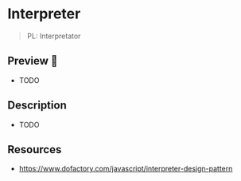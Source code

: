 # Interpreter

> PL: Interpretator

## Preview 🎉

- TODO

## Description

- TODO

## Resources

- <https://www.dofactory.com/javascript/interpreter-design-pattern>
